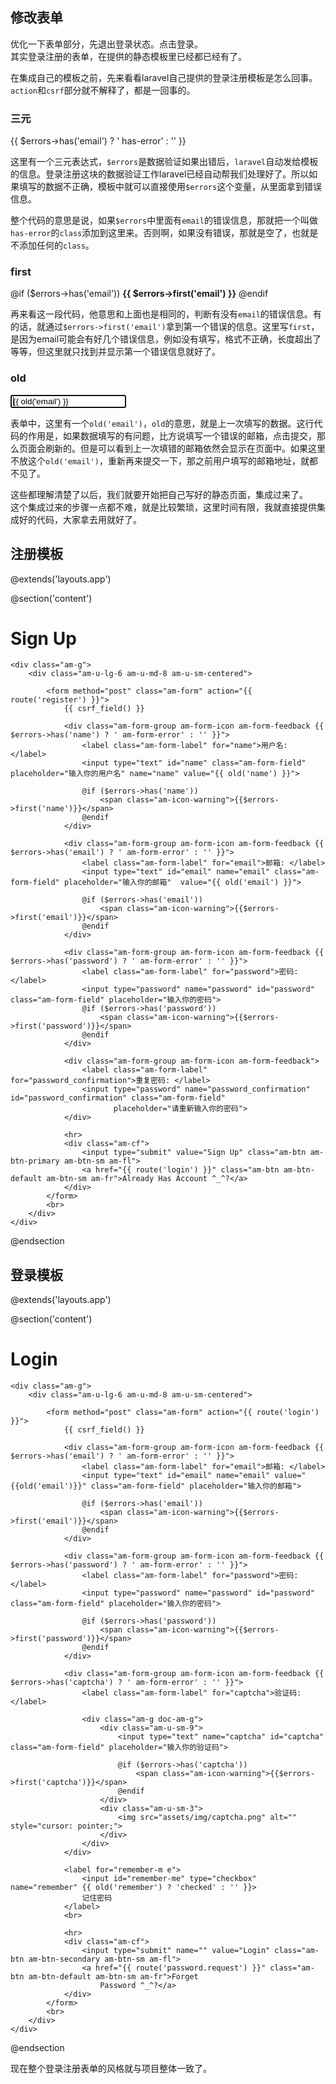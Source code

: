 修改表单
----

优化一下表单部分，先退出登录状态。点击登录。  
其实登录注册的表单，在提供的静态模板里已经都已经有了。

在集成自己的模板之前，先来看看laravel自己提供的登录注册模板是怎么回事。`action`和`csrf`部分就不解释了，都是一回事的。

### 三元

{{ $errors->has('email') ? ' has-error' : '' }}

这里有一个三元表达式，`$errors`是数据验证如果出错后，`laravel`自动发给模板的信息。登录注册这块的数据验证工作laravel已经自动帮我们处理好了。所以如果填写的数据不正确，模板中就可以直接使用`$errors`这个变量，从里面拿到错误信息。

整个代码的意思是说，如果`$errors`中里面有`email`的错误信息，那就把一个叫做`has-error`的`class`添加到这里来。否则啊，如果没有错误，那就是空了，也就是不添加任何的`class`。

### first

 @if ($errors->has('email'))
    <span class="help-block">
        <strong>{{ $errors->first('email') }}</strong>
    </span>
@endif

再来看这一段代码，他意思和上面也是相同的，判断有没有`email`的错误信息。有的话，就通过`$errors->first('email')`拿到第一个错误的信息。这里写`first`，是因为email可能会有好几个错误信息，例如没有填写，格式不正确，长度超出了等等，但这里就只找到并显示第一个错误信息就好了。

### old

<input id="email" type="email" class="form-control" name="email" value="{{ old('email') }}" required autofocus>

表单中，这里有一个`old('email')`，`old`的意思，就是上一次填写的数据。这行代码的作用是，如果数据填写的有问题，比方说填写一个错误的邮箱，点击提交，那么页面会刷新的。但是可以看到上一次填错的邮箱依然会显示在页面中。如果这里不放这个`old('email')`，重新再来提交一下，那之前用户填写的邮箱地址，就都不见了。

这些都理解清楚了以后，我们就要开始把自己写好的静态页面，集成过来了。  
这个集成过来的步骤一点都不难，就是比较繁琐，这里时间有限，我就直接提供集成好的代码，大家拿去用就好了。

注册模板
----

@extends('layouts.app')

@section('content')
    <div class="detail">
        <div class="am-g am-container">
            <div class="am-u-lg-12">
                <h1 class="detail-h1">Sign Up</h1>
            </div>
        </div>
    </div>

    <div class="am-g">
        <div class="am-u-lg-6 am-u-md-8 am-u-sm-centered">

            <form method="post" class="am-form" action="{{ route('register') }}">
                {{ csrf_field() }}

                <div class="am-form-group am-form-icon am-form-feedback {{ $errors->has('name') ? ' am-form-error' : '' }}">
                    <label class="am-form-label" for="name">用户名: </label>
                    <input type="text" id="name" class="am-form-field" placeholder="输入你的用户名" name="name" value="{{ old('name') }}">

                    @if ($errors->has('name'))
                        <span class="am-icon-warning">{{$errors->first('name')}}</span>
                    @endif
                </div>

                <div class="am-form-group am-form-icon am-form-feedback {{ $errors->has('email') ? ' am-form-error' : '' }}">
                    <label class="am-form-label" for="email">邮箱: </label>
                    <input type="text" id="email" name="email" class="am-form-field" placeholder="输入你的邮箱"  value="{{ old('email') }}">

                    @if ($errors->has('email'))
                        <span class="am-icon-warning">{{$errors->first('email')}}</span>
                    @endif
                </div>

                <div class="am-form-group am-form-icon am-form-feedback {{ $errors->has('password') ? ' am-form-error' : '' }}">
                    <label class="am-form-label" for="password">密码: </label>
                    <input type="password" name="password" id="password" class="am-form-field" placeholder="输入你的密码">
                    @if ($errors->has('password'))
                        <span class="am-icon-warning">{{$errors->first('password')}}</span>
                    @endif
                </div>

                <div class="am-form-group am-form-icon am-form-feedback">
                    <label class="am-form-label" for="password_confirmation">重复密码: </label>
                    <input type="password" name="password_confirmation" id="password_confirmation" class="am-form-field"
                           placeholder="请重新输入你的密码">
                </div>

                <hr>
                <div class="am-cf">
                    <input type="submit" value="Sign Up" class="am-btn am-btn-primary am-btn-sm am-fl">
                    <a href="{{ route('login') }}" class="am-btn am-btn-default am-btn-sm am-fr">Already Has Account ^_^?</a>
                </div>
            </form>
            <br>
        </div>
    </div>
@endsection

登录模板
----

@extends('layouts.app')

@section('content')
    <div class="detail">
        <div class="am-g am-container">
            <div class="am-u-lg-12">
                <h1 class="detail-h1">Login</h1>
            </div>
        </div>
    </div>

    <div class="am-g">
        <div class="am-u-lg-6 am-u-md-8 am-u-sm-centered">

            <form method="post" class="am-form" action="{{ route('login') }}">
                {{ csrf_field() }}

                <div class="am-form-group am-form-icon am-form-feedback {{ $errors->has('email') ? ' am-form-error' : '' }}">
                    <label class="am-form-label" for="email">邮箱: </label>
                    <input type="text" id="email" name="email" value="{{old('email')}}" class="am-form-field" placeholder="输入你的邮箱">

                    @if ($errors->has('email'))
                        <span class="am-icon-warning">{{$errors->first('email')}}</span>
                    @endif
                </div>

                <div class="am-form-group am-form-icon am-form-feedback {{ $errors->has('password') ? ' am-form-error' : '' }}">
                    <label class="am-form-label" for="password">密码: </label>
                    <input type="password" name="password" id="password" class="am-form-field" placeholder="输入你的密码">

                    @if ($errors->has('password'))
                        <span class="am-icon-warning">{{$errors->first('password')}}</span>
                    @endif
                </div>

                <div class="am-form-group am-form-icon am-form-feedback {{ $errors->has('captcha') ? ' am-form-error' : '' }}">
                    <label class="am-form-label" for="captcha">验证码: </label>

                    <div class="am-g doc-am-g">
                        <div class="am-u-sm-9">
                            <input type="text" name="captcha" id="captcha" class="am-form-field" placeholder="输入你的验证码">

                            @if ($errors->has('captcha'))
                                <span class="am-icon-warning">{{$errors->first('captcha')}}</span>
                            @endif
                        </div>
                        <div class="am-u-sm-3">
                            <img src="assets/img/captcha.png" alt="" style="cursor: pointer;">
                        </div>
                    </div>
                </div>

                <label for="remember-m e">
                    <input id="remember-me" type="checkbox" name="remember" {{ old('remember') ? 'checked' : '' }}>
                    记住密码
                </label>
                <br>

                <hr>
                <div class="am-cf">
                    <input type="submit" name="" value="Login" class="am-btn am-btn-secondary am-btn-sm am-fl">
                    <a href="{{ route('password.request') }}" class="am-btn am-btn-default am-btn-sm am-fr">Forget
                        Password ^_^?</a>
                </div>
            </form>
            <br>
        </div>
    </div>
@endsection

现在整个登录注册表单的风格就与项目整体一致了。
